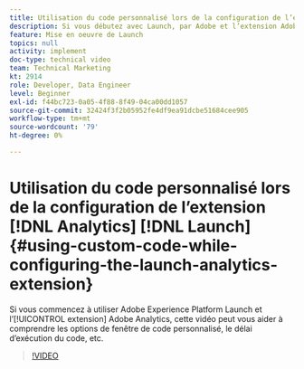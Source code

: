 ```yaml
---
title: Utilisation du code personnalisé lors de la configuration de l’extension Analytics Launch
description: Si vous débutez avec Launch, par Adobe et l’extension Adobe Analytics, cette vidéo peut vous aider à comprendre les options de fenêtre de code personnalisé, le timing de l’exécution du code, etc.
feature: Mise en oeuvre de Launch
topics: null
activity: implement
doc-type: technical video
team: Technical Marketing
kt: 2914
role: Developer, Data Engineer
level: Beginner
exl-id: f44bc723-0a05-4f88-8f49-04ca00dd1057
source-git-commit: 32424f3f2b05952fe4df9ea91dcbe51684cee905
workflow-type: tm+mt
source-wordcount: '79'
ht-degree: 0%

---
```


# Utilisation du code personnalisé lors de la configuration de l’extension [!DNL Analytics] [!DNL Launch] {#using-custom-code-while-configuring-the-launch-analytics-extension}

Si vous commencez à utiliser Adobe Experience Platform Launch et l’[!UICONTROL extension] Adobe Analytics, cette vidéo peut vous aider à comprendre les options de fenêtre de code personnalisé, le délai d’exécution du code, etc.

>[!VIDEO](https://video.tv.adobe.com/v/27272/?quality=9)
